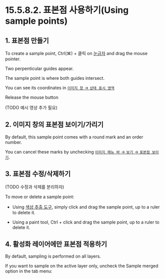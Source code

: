 # 15.5.8.2. 표본점 사용하기(Using sample points)

## 1. 표본점 만들기
To create a sample point, Ctrl(⌘) + 클릭 on [눈금자](./03-02-04-04-ruler.md) and drag the mouse pointer.

Two perpenticular guides appear.

The sample point is where both guides intersect.

You can see its coordinates in [`이미지 창` → `상태 표시 영역`](./19-glossaryx-status_area.md)

Release the mouse button

(TODO 예시 영상 추가 필요)

## 2. 이미지 창의 표본점 보이기/가리기
By default, this sample point comes with a round mark and an order number.

You can cancel these marks by unchecking [`이미지 메뉴 바` → `보기` → `표본점 보이기`](./16-05-18-show_sample_points.md).

<a comment="이슈: 원문에서는 화면에 표본점을 만들면 표본점 대화상자가 자동으로 열린다고 되어 있으나 실제로는 열리지 않음"></a>

## 3. 표본점 수정/삭제하기
(TODO 수정과 삭제를 분리하자)

To move or delete a sample point:

- Using [색상 추출 도구](./14-05-03-00-color_picker.md), simply click and drag the sample point, up to a ruler to delete it.

- Using a paint tool, Ctrl + click and drag the sample point, up to a ruler to delete it.

## 4. 활성화 레이어에만 표본점 적용하기
By default, sampling is performed on all layers.

If you want to sample on the active layer only, uncheck the Sample merged option in the tab menu:



